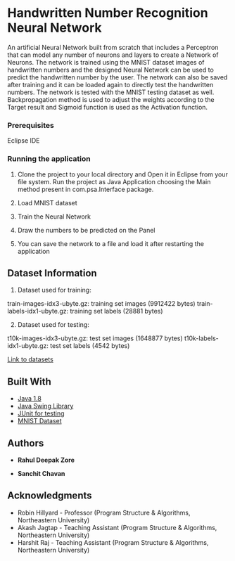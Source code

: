 # Handwritten Number Recognition Neural Network

An artificial Neural Network built from scratch that includes a Perceptron that can model any number of neurons and layers to create a Network of Neurons. The network is trained using the MNIST dataset images of handwritten numbers and the designed Neural Network can be used to predict the handwritten number by the user. The network can also be saved after training and it can be loaded again to directly test the handwritten numbers. The network is tested with the MNIST testing dataset as well. Backpropagation method is used to adjust the weights according to the Target result and Sigmoid function is used as the Activation function. 


### Prerequisites

Eclipse IDE

### Running the application

1. Clone the project to your local directory and Open it in Eclipse from your file system. Run the project as Java Application choosing the Main method present in com.psa.Interface package. 

2. Load MNIST dataset 

3. Train the Neural Network

4. Draw the numbers to be predicted on the Panel

5. You can save the network to a file and load it after restarting the application


## Dataset Information

1. Dataset used for training:

train-images-idx3-ubyte.gz:  training set images (9912422 bytes) 
train-labels-idx1-ubyte.gz:  training set labels (28881 bytes) 

2. Dataset used for testing:

t10k-images-idx3-ubyte.gz:   test set images (1648877 bytes) 
t10k-labels-idx1-ubyte.gz:   test set labels (4542 bytes)

[Link to datasets](http://yann.lecun.com/exdb/mnist/)

## Built With

* [Java 1.8](http://www.oracle.com/technetwork/java/javase/downloads/jdk8-downloads-2133151.html)
* [Java Swing Library](https://docs.oracle.com/javase/7/docs/api/javax/swing/package-summary.html)
* [JUnit for testing](https://junit.org/junit5/)
* [MNIST Dataset](http://yann.lecun.com/exdb/mnist/)


## Authors

* **Rahul Deepak Zore** 

* **Sanchit Chavan** 


## Acknowledgments

* Robin Hillyard - Professor (Program Structure & Algorithms, Northeastern University)
* Akash Jagtap - Teaching Assistant (Program Structure & Algorithms, Northeastern University)
* Harshit Raj - Teaching Assistant (Program Structure & Algorithms, Northeastern University)



